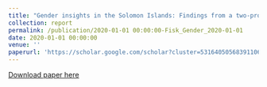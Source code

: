 ```yaml
---
title: "Gender insights in the Solomon Islands: Findings from a two-province study using the Individual Deprivation Measure"
collection: report
permalink: /publication/2020-01-01 00:00:00-Fisk_Gender_2020-01-01
date: 2020-01-01 00:00:00
venue: ''
paperurl: 'https://scholar.google.com/scholar?cluster=5316405056839110626&hl=en&oi=scholarr'
---
```

[Download paper here](https://scholar.google.com/scholar?cluster=5316405056839110626&hl=en&oi=scholarr)

